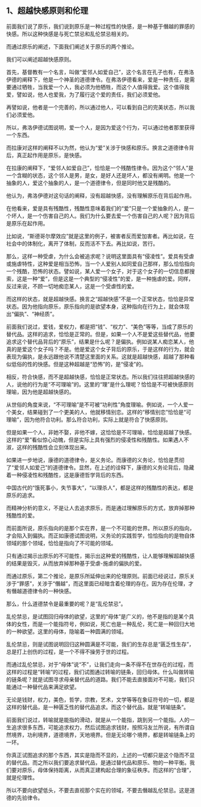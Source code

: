 <h2>1、超越快感原则和伦理</h2><p data-pid="o7MJtlNK">前面我们说了原乐，我们说到原乐是一种过程性的快感，是一种基于僭越的罪感的快感。所以这种快感是与死亡禁忌和乱伦禁忌相关的。</p><p data-pid="BNhazCd8">而通过原乐的阐述，下面我们阐述关于原乐的两个推论。</p><p data-pid="7lAxOIX1">我们可以阐述超越快感原则。</p><p data-pid="R3Yu6lKL">首先，基督教有一个名言，叫做“爱邻人如爱自己”，这个名言在孔子也有，在弗洛伊德的阐释下，他是一个神圣的道德律令。在弗洛伊德看来，爱是一种责任，是需要通过牺牲，当我爱一个人，我必须为他牺牲，而这个人值得我爱。这个值得我爱，譬如说，他人也爱我，为了履行这个爱的责任，我们必须爱他。</p><p data-pid="Huusrgwc">再譬如说，他者是一个完善的，所以通过他人，可以看到自己的完美状态，所以我们必须爱他。</p><p data-pid="p5ARWbxU">所以，弗洛伊德试图说明，爱一个人，是因为爱这个行为，可以通过他者那里获得一个东西。</p><p data-pid="5W3rUFKK">而拉康对这样的阐释不以为然，他认为“爱”关涉于快感和原乐。换言之道德律令背后，真正起作用是原乐，是快感。</p><p data-pid="IsQZqvNf">在拉康的阐释下，“爱邻人如爱自己”，恰恰是一个残酷性律令。因为这个“邻人”是一个含糊的状态，这个邻人是男，是女，是好人还是坏人，都没有阐明。他是一个抽象的人，爱这个抽象的人，是一个道德律令，但是同时他又是残酷的。</p><p data-pid="VUBGFBVf">他认为，弗洛伊德对这句话的阐释，没有超越快感，没有理解原乐在背后起作用。</p><p data-pid="t-oYTEQW">在他看来，爱是具有残酷性，残酷性意味着我们的“爱”只是一个爱抽象的人，是一个坏人，是一个伤害自己的人。我们为什么要去爱一个伤害自己的人呢？因为背后是原乐在起作用。</p><p data-pid="uiiR-9dO">比如说，“斯德哥尔摩效应”就是这里的例子，被害者反而爱加害者。再比如说，在社会中的体制化，离开了体制，反而活不下去。再比如说，苦行。</p><p data-pid="aN5U6fbU">那么，这样一种受虐，为什么会被追求呢？说明这里面具有“侵凌性”。爱具有受虐或施虐特性，这种爱是相当恐怖，当一个人爱别人如同爱自己那样，那么恰恰指向一个残酷，恐怖的状态。譬如说，某人爱一个女子，对于这个女子的一切信息都搜索，这是一种“爱”，但是这是一个典型的“侵凌性”的爱，是一种施虐的爱。同样，反过来说，不顾一切地痴恋某人，这是一个受虐性的爱。</p><p data-pid="nP6NzsXj">而这样的状态，就是超越快感。换言之“超越快感”不是一个正常状态，恰恰是异常状态。因为他指向原乐，原乐指向的是欲望本身，这种指向在行为上，就会体现出“偏执”、“神经质”。</p><p data-pid="X8s-_V5_">前面我们说过，爱钱，爱权力，都是把“钱”、“权力”、“美色”等等，当成了原乐的替代品。这样的追求，恰恰是正常的。但是，如果一个人不是爱这些替代品，他要追求这个替代品背后的“原乐”，结果是什么呢？是偏执。例如说某人痴恋某人，他真的是爱这个女子吗？不是。他是爱这个女子背后的原乐，于是这样的行为，就会表现为偏执，是永远跟他说不清楚这里面的关系。这就是超越快感，超越了那种看似低俗的性的快感。但是这种超越是“恐怖”的，是“侵凌”的。</p><p data-pid="sftPIcra">相反，符合快感，而不是超越快感，恰恰是正常状态。所以我们往往把超越快感的人，说他的行为是“不可理喻”的。这里的“理”是什么理呢？恰恰是不可被快感原则理喻，因为他是超越快感的。</p><p data-pid="YIgU1c6x">从世俗的角度来说，“不可理喻”是不可被“功利性”角度理喻。例如说，一个人爱一个美女，结果碰到了一个更美的人，他就移情别恋。这样的“移情别恋”恰恰是“可理喻”，因为他符合功利。那么符合功利，实际上就是符合了快感原则。</p><p data-pid="AgCEFPbU">但是如果一个人，非她不娶，非他不嫁，这恰恰是不可理喻，恰恰是超越了快感。这样的“爱”看似惊心动魄，但是实际上具有强烈的侵凌性和残酷性。如果遇人不淑，这样的残酷性会立刻体现出来。</p><p data-pid="08WaOzU9">如果进一步地说，康德的道德律令，是义务论。而康德的义务论，恰恰是贯彻了“爱邻人如爱己”的道德律令。显然，在上述的诠释下，康德的义务论背后，隐藏着一种侵凌性和残酷性，这是康德哲学背后的东西。</p><p data-pid="3NdRixme">中国古代的“饿死事小，失节事大”，“以理杀人”，都是这样的残酷性的表达，都是原乐的追求。</p><p data-pid="OhqszWTF">而精神分析的意义，不是让人去追求原乐，而是通过理解原乐的方式，放弃掉那种残酷性的爱。</p><p data-pid="eDUFGojQ">而前面所说，原乐指向的是那个实在界，是一个不可能的世界。所以原乐的指向，才会陷入到偏执。而正如康德试图说明，义务论的实践哲学，恰恰指向的是物自体领域的那个领域，恰恰是指向了不可能的领域。</p><p data-pid="cnJZXBXG">只有通过揭示出原乐的不可能性，揭示出这种爱的残酷性，让人能够理解超越快感的结果是毁灭，从而放弃掉那种基于受虐-施虐的偏执的爱。</p><p data-pid="J8UIXMA1">而通过原乐，第二个推论，是原乐所延伸出来的伦理原则。前面已经说过，原乐关涉于“罪感”，关涉于“僭越”，而这里面已经暗含着伦理的存在。因为存在伦理，才有僭越道德律令的一种快感。</p><p data-pid="LQZkjjpH">那么，什么道德禁令是最重要的呢？是“乱伦禁忌”。</p><p data-pid="vPvhryYl">乱伦禁忌，是试图回归母体的欲望，这里的“母体”是广义的，他不是指的是某个具体的女性，而是一个能指符号，例如说，死亡也是一种乱伦，死亡是一种回归大地的一种欲望。这里的母体，隐喻着一种圆满的领域。</p><p data-pid="h_7itDnd">乱伦禁忌，则是试图说明回归这种圆满是不可能，我们的生存总是“匮乏性生存”，总是打上创伤的过程，是一个不得不操劳于世的过程。</p><p data-pid="4cZg1obW">而通过乱伦禁忌，对于“母体”说“不”，让我们走向一条不得不在世存在的过程，而这样的过程是“转喻”的过程，我们试图通过转喻的链条，回归母体。什么叫做转喻的链条呢？就是试图寻求母亲替代品的道路。我们不能去直接面对不可能，我们只能通过一种替代品来满足欲望。</p><p data-pid="yYSmL9pU">无论是钱财，权力，美色，哲学，宗教，艺术，文学等等在象征符号的一切，都是这样的替代品，是一种匮乏性的替代品追求。而这个替代品，就是“转喻链条”。</p><p data-pid="vJ2ggNRz">前面我们说过，转喻就是能指的滑动，就是从一个能指，跳到另一个能指。人的一生追求很多东西，可能追求权力，然后试图追求钱财，按照冯友兰所说，有所谓自然境界，功利境界，道德境界，天地境界。但是无论哪个境界，都是转喻链条上的一环。</p><p data-pid="gHd6x80d">你真正试图追求的那个东西，其实是隐而不显的，上述的一切都只是这个隐而不显的替代品。而之所以我们要追求替代品，是通过替代品和原乐、物的一种平衡。我们要对原乐，母体保持距离，从而真正建构起合理的象征秩序。而这样的“合理”，就是伦理性。</p><p data-pid="Mfn77VvH">所以不要向欲望低头，不要去直视那个实在的领域，不要去僭越乱伦禁忌。这是道德的先验律令。</p>